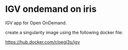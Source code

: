 # IGV ondemand on iris
IGV app for Open OnDemand.

create a singularity image using the following docker file:

https://hub.docker.com/r/pegi3s/igv

